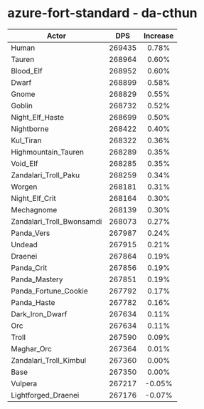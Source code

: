 # azure-fort-standard - da-cthun
| Actor | DPS | Increase |
|---|:---:|:---:|
|Human|269435|0.78%|
|Tauren|268964|0.60%|
|Blood_Elf|268952|0.60%|
|Dwarf|268899|0.58%|
|Gnome|268829|0.55%|
|Goblin|268732|0.52%|
|Night_Elf_Haste|268699|0.50%|
|Nightborne|268422|0.40%|
|Kul_Tiran|268322|0.36%|
|Highmountain_Tauren|268289|0.35%|
|Void_Elf|268285|0.35%|
|Zandalari_Troll_Paku|268259|0.34%|
|Worgen|268181|0.31%|
|Night_Elf_Crit|268164|0.30%|
|Mechagnome|268139|0.30%|
|Zandalari_Troll_Bwonsamdi|268073|0.27%|
|Panda_Vers|267987|0.24%|
|Undead|267915|0.21%|
|Draenei|267864|0.19%|
|Panda_Crit|267856|0.19%|
|Panda_Mastery|267851|0.19%|
|Panda_Fortune_Cookie|267792|0.17%|
|Panda_Haste|267782|0.16%|
|Dark_Iron_Dwarf|267634|0.11%|
|Orc|267634|0.11%|
|Troll|267590|0.09%|
|Maghar_Orc|267364|0.01%|
|Zandalari_Troll_Kimbul|267360|0.00%|
|Base|267350|0.00%|
|Vulpera|267217|-0.05%|
|Lightforged_Draenei|267176|-0.07%|
